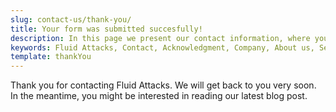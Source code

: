 ```yaml
---
slug: contact-us/thank-you/
title: Your form was submitted succesfully!
description: In this page we present our contact information, where you can get further details about our products, services or request a job if you are interested in working with us. In this page we display an acknowledgment message after a successful contact request.
keywords: Fluid Attacks, Contact, Acknowledgment, Company, About us, Security.
template: thankYou
---
```


Thank you for contacting Fluid Attacks. We will get back to you very soon.
In the meantime, you might be interested in reading our latest blog post.
